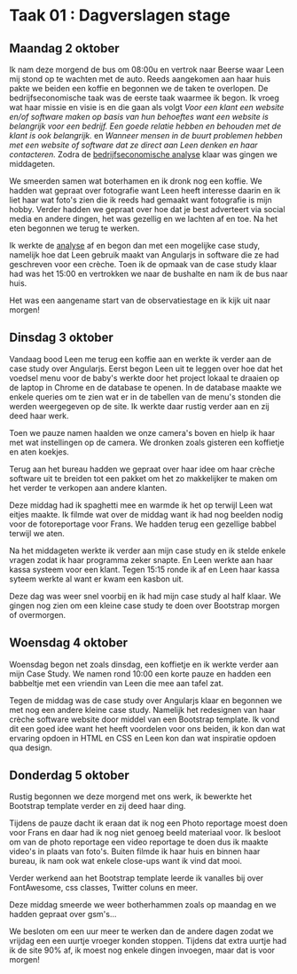 # Taak 01 : Dagverslagen stage

## Maandag 2 oktober

Ik nam deze morgend de bus om 08:00u en vertrok naar Beerse waar Leen mij stond op te wachten met de auto. Reeds aangekomen aan haar huis pakte we beiden een koffie en begonnen we de taken te overlopen. 
De bedrijfseconomische taak was de eerste taak waarmee ik begon. Ik vroeg wat haar missie en visie is en die gaan als volgt *Voor een klant een website en/of software maken op basis van hun behoeftes want een website is belangrijk voor een bedrijf. Een goede relatie hebben en behouden met de klant is ook belangrijk.* en *Wanneer mensen in de buurt problemen hebben met een website of software dat ze direct aan Leen denken en haar contacteren.* 
Zodra de [bedrijfseconomische analyse](https://docs.google.com/document/d/19vuYMtyhUIFBZTqd9vfjMMd8KV8eHScPuVBssNZtuVg/edit?usp=sharing) klaar was gingen we middageten. 

We smeerden samen wat boterhamen en ik dronk nog een koffie. We hadden wat gepraat over fotografie want Leen heeft interesse daarin en ik liet haar wat foto's zien die ik reeds had gemaakt want fotografie is mijn hobby. Verder hadden we gepraat over hoe dat je best adverteert via social media en andere dingen, het was gezellig en we lachten af en toe. Na het eten begonnen we terug te werken.

Ik werkte de [analyse](https://docs.google.com/document/d/154g-PllOOOkRbjPZutSpdTxzhOGxmnyvWxPQjcmxUNM/edit?usp=sharing) af en begon dan met een mogelijke case study, namelijk hoe dat Leen gebruik maakt van Angularjs in software die ze had geschreven voor een crèche. Toen ik de opmaak van de case study klaar had was het 15:00 en vertrokken we naar de bushalte en nam ik de bus naar huis.

Het was een aangename start van de observatiestage en ik kijk uit naar morgen!

## Dinsdag 3 oktober

Vandaag bood Leen me terug een koffie aan en werkte ik verder aan de case study over Angularjs. Eerst begon Leen uit te leggen over hoe dat het voedsel menu voor de baby's werkte door het project lokaal te draaien op de laptop in Chrome en de database te openen. In de database maakte we enkele queries om te zien wat er in de tabellen van de menu's stonden die werden weergegeven op de site. Ik werkte daar rustig verder aan en zij deed haar werk.

Toen we pauze namen haalden we onze camera's boven en hielp ik haar met wat instellingen op de camera. We dronken zoals gisteren een koffietje en aten koekjes. 

Terug aan het bureau hadden we gepraat over haar idee om haar crèche software uit te breiden tot een pakket om het zo makkelijker te maken om het verder te verkopen aan andere klanten.

Deze middag had ik spaghetti mee en warmde ik het op terwijl Leen wat eitjes maakte. Ik filmde wat over de middag want ik had nog beelden nodig voor de fotoreportage voor Frans. We hadden terug een gezellige babbel terwijl we aten. 

Na het middageten werkte ik verder aan mijn case study en ik stelde enkele vragen zodat ik haar programma zeker snapte. En Leen werkte aan haar kassa systeem voor een klant. Tegen 15:15 ronde ik af en Leen haar kassa syteem werkte al want er kwam een kasbon uit. 

Deze dag was weer snel voorbij en ik had mijn case study al half klaar. We gingen nog zien om een kleine case study te doen over Bootstrap morgen of overmorgen.

## Woensdag 4 oktober

Woensdag begon net zoals dinsdag, een koffietje en ik werkte verder aan mijn Case Study. We namen rond 10:00 een korte pauze en hadden een babbeltje met een vriendin van Leen die mee aan tafel zat. 

Tegen de middag was de case study over Angularjs klaar en begonnen we met nog een andere kleine case study. Namelijk het redesignen van haar crèche software website door middel van een Bootstrap template. Ik vond dit een goed idee want het heeft voordelen voor ons beiden, ik kon dan wat ervaring opdoen in HTML en CSS en Leen kon dan wat inspiratie opdoen qua design. 

## Donderdag 5 oktober


Rustig begonnen we deze morgend met ons werk, ik bewerkte het Bootstrap template verder en zij deed haar ding. 

Tijdens de pauze dacht ik eraan dat ik nog een Photo reportage moest doen voor Frans en daar had ik nog niet genoeg beeld materiaal voor. Ik besloot om van de photo reportage een video reportage te doen dus ik maakte video's in plaats van foto's. Buiten filmde ik haar huis en binnen haar bureau, ik nam ook wat enkele close-ups want ik vind dat mooi.

Verder werkend aan het Bootstrap template leerde ik vanalles bij over FontAwesome, css classes, Twitter coluns en meer.

Deze middag smeerde we weer botherhammen zoals op maandag en we hadden gepraat over gsm's...

We besloten om een uur meer te werken dan de andere dagen zodat we vrijdag een een uurtje vroeger konden stoppen. Tijdens dat extra uurtje had ik de site 90% af, ik moest nog enkele dingen invoegen, maar dat is voor morgen!



